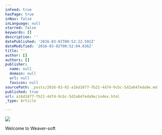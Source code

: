 ```yaml
---
inFeed: true
hasPage: true
inNav: false
inLanguage: null
starred: false
keywords: []
description: ''
datePublished: '2016-03-02T00:52:22.591Z'
dateModified: '2016-03-02T00:52:04.036Z'
title: ''
author: []
authors: []
publisher:
  name: null
  domain: null
  url: null
  favicon: null
sourcePath: _posts/2016-03-02-a16d1077-fb21-4d74-9cbc-5d2a647eda9e.md
published: true
url: a16d1077-fb21-4d74-9cbc-5d2a647eda9e/index.html
_type: Article

---
```

![](https://the-grid-user-content.s3-us-west-2.amazonaws.com/6b5aeae6-21eb-4fd3-abb7-d99d19ca4f52.png)

Welcome to Weaver-soft
